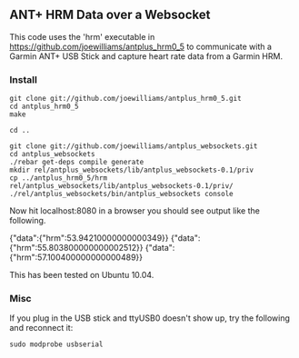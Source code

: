 ## ANT+ HRM Data over a Websocket

This code uses the 'hrm' executable in https://github.com/joewilliams/antplus_hrm0_5 to communicate with a Garmin ANT+ USB Stick and capture heart rate data from a Garmin HRM. 

### Install

	git clone git://github.com/joewilliams/antplus_hrm0_5.git
	cd antplus_hrm0_5
	make

	cd ..

	git clone git://github.com/joewilliams/antplus_websockets.git
	cd antplus_websockets
	./rebar get-deps compile generate
	mkdir rel/antplus_websockets/lib/antplus_websockets-0.1/priv
	cp ../antplus_hrm0_5/hrm rel/antplus_websockets/lib/antplus_websockets-0.1/priv/
	./rel/antplus_websockets/bin/antplus_websockets console

Now hit localhost:8080 in a browser you should see output like the following.

{"data":{"hrm":53.94210000000000349}}
{"data":{"hrm":55.803800000000002512}}
{"data":{"hrm":57.100400000000000489}}

This has been tested on Ubuntu 10.04.

### Misc

If you plug in the USB stick and ttyUSB0 doesn't show up, try the following and reconnect it:

	sudo modprobe usbserial
